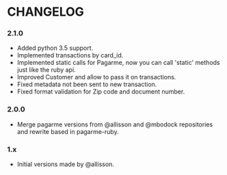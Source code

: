 # CHANGELOG

### 2.1.0
* Added python 3.5 support.
* Implemented transactions by card_id.
* Implemented static calls for Pagarme, now you can call 'static' methods just like the ruby api.
* Improved Customer and allow to pass it on transactions.
* Fixed metadata not been sent to new transaction.
* Fixed format validation for Zip code and document number.

### 2.0.0
* Merge pagarme versions from @allisson and @mbodock repositories and rewrite based in pagarme-ruby. 

### 1.x
* Initial versions made by @allisson.
